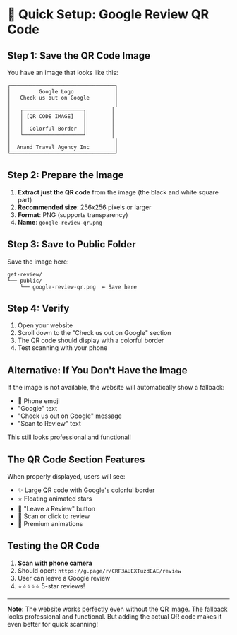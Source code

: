 # 🎯 Quick Setup: Google Review QR Code

## Step 1: Save the QR Code Image

You have an image that looks like this:
```
┌─────────────────────────────────┐
│         Google Logo             │
│   Check us out on Google        │
│                                 │
│   ┌───────────────────┐        │
│   │ [QR CODE IMAGE]   │        │
│   │                   │        │
│   │  Colorful Border  │        │
│   └───────────────────┘        │
│                                 │
│  Anand Travel Agency Inc        │
└─────────────────────────────────┘
```

## Step 2: Prepare the Image

1. **Extract just the QR code** from the image (the black and white square part)
2. **Recommended size**: 256x256 pixels or larger
3. **Format**: PNG (supports transparency)
4. **Name**: `google-review-qr.png`

## Step 3: Save to Public Folder

Save the image here:
```
get-review/
└── public/
    └── google-review-qr.png  ← Save here
```

## Step 4: Verify

1. Open your website
2. Scroll down to the "Check us out on Google" section
3. The QR code should display with a colorful border
4. Test scanning with your phone

## Alternative: If You Don't Have the Image

If the image is not available, the website will automatically show a fallback:
- 📱 Phone emoji
- "Google" text
- "Check us out on Google" message
- "Scan to Review" text

This still looks professional and functional!

## The QR Code Section Features

When properly displayed, users will see:
- ✨ Large QR code with Google's colorful border
- ⭐ Floating animated stars
- 🎯 "Leave a Review" button
- 📱 Scan or click to review
- 💫 Premium animations

## Testing the QR Code

1. **Scan with phone camera**
2. Should open: `https://g.page/r/CRF3AUEXTuzdEAE/review`
3. User can leave a Google review
4. ⭐⭐⭐⭐⭐ 5-star reviews!

---

**Note**: The website works perfectly even without the QR image. The fallback looks professional and functional. But adding the actual QR code makes it even better for quick scanning!
